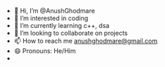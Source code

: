 - 👋 Hi, I’m @AnushGhodmare
- 👀 I’m interested in coding 
- 🌱 I’m currently learning c++, dsa
- 💞️ I’m looking to collaborate on projects 
- 📫 How to reach me anushghodmare@gmail.com
- 😄 Pronouns: He/Him
- 

<!---
AnushGhodmare/AnushGhodmare is a ✨ special ✨ repository because its `README.md` (this file) appears on your GitHub profile.
You can click the Preview link to take a look at your changes.
--->
